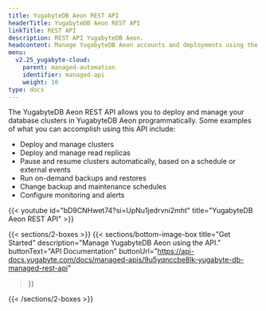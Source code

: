 ```yaml
---
title: YugabyteDB Aeon REST API
headerTitle: YugabyteDB Aeon REST API
linkTitle: REST API
description: REST API YugabyteDB Aeon.
headcontent: Manage YugabyteDB Aeon accounts and deployments using the REST API
menu:
  v2.25_yugabyte-cloud:
    parent: managed-automation
    identifier: managed-api
    weight: 10
type: docs
---
```


The YugabyteDB Aeon REST API allows you to deploy and manage your database clusters in YugabyteDB Aeon programmatically. Some examples of what you can accomplish using this API include:

- Deploy and manage clusters
- Deploy and manage read replicas
- Pause and resume clusters automatically, based on a schedule or external events
- Run on-demand backups and restores
- Change backup and maintenance schedules
- Configure monitoring and alerts

{{< youtube id="bD9CNHwet74?si=UpNu1jedrvni2mht" title="YugabyteDB Aeon REST API" >}}

{{< sections/2-boxes >}}
  {{< sections/bottom-image-box
    title="Get Started"
    description="Manage YugabyteDB Aeon using the API."
    buttonText="API Documentation"
    buttonUrl="https://api-docs.yugabyte.com/docs/managed-apis/9u5yqnccbe8lk-yugabyte-db-managed-rest-api"
  >}}

{{< /sections/2-boxes >}}
